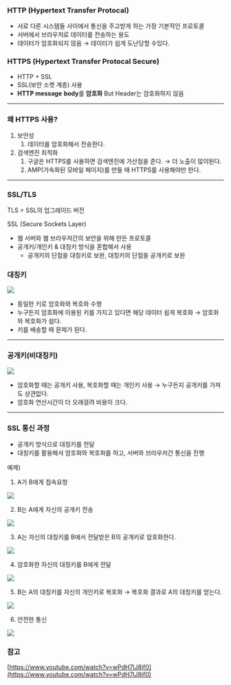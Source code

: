 ### HTTP (Hypertext Transfer Protocal)

- 서로 다른 시스템들 사이에서 통신을 주고받게 하는 가장 기본적인 프로토콜
- 서버에서 브라우저로 데이터를 전송하는 용도
- 데이터가 암호화되지 않음 → 데이터가 쉽게 도난당할 수있다.

### HTTPS (Hypertext Transfer Protocal Secure)

- HTTP + SSL
- SSL(보안 소켓 계층) 사용
- **HTTP message** **body**를 **암호화** But Header는 암호화하지 않음

---

### 왜 HTTPS 사용?

1. 보안성
    1. 데이터를 암호화해서 전송한다.
2. 검색엔진 최적화
    1. 구글은 HTTPS를 사용하면 검색엔진에 가산점을 준다. → 더 노출이 많이된다.
    2. AMP(가속화된 모바일 페이지)를 만들 때 HTTPS를 사용해야만 한다.

---

### SSL/TLS

TLS = SSL의 업그레이드 버전

SSL (Secure Sockets Layer)

- 웹 서버와 웹 브라우저간의 보안을 위해 만든 프로토콜
- 공개키/개인키 & 대칭키 방식을 혼합해서 사용
    - 공개키의 단점을 대칭키로 보완, 대칭키의 단점을 공개키로 보완

### 대칭키
    
![](https://velog.velcdn.com/images/bjo6300/post/82627e9e-c0d3-4f6a-9437-e7d1a3b1684c/image.png)
- 동일한 키로 암호화와 복호화 수행
- 누구든지 암호화에 이용된 키를 가지고 있다면 해당 데이터 쉽게 복호화 → 암호화와 복호화가 쉽다.
- 키를 배송할 때 문제가 된다.
    

---

### 공개키(비대칭키)

![](https://velog.velcdn.com/images/bjo6300/post/2504e04f-c37b-4848-a8cd-117053c86f1c/image.png)


- 암호화할 때는 공개키 사용, 복호화할 때는 개인키 사용 → 누구든지 공개키를 가져도 상관없다.
- 암호화 연산시간이 더 오래걸려 비용이 크다.
---

### SSL 통신 과정

- 공개키 방식으로 대칭키를 전달
- 대칭키를 활용해서 암호화와 복호화를 하고, 서버와 브라우저간 통신을 진행

예제)

1. A가 B에게 접속요청

![](https://velog.velcdn.com/images/bjo6300/post/96a0e5f8-a9b8-4238-bb31-883fd4d719bf/image.png)


2. B는 A에게 자신의 공개키 전송

![](https://velog.velcdn.com/images/bjo6300/post/5aa2b636-5270-4410-bd20-64c3b2cdfcbf/image.png)


3. A는 자신의 대칭키를 B에서 전달받은 B의 공개키로 암호화한다.

![](https://velog.velcdn.com/images/bjo6300/post/69b55567-ed38-4ebc-837b-23e03cba230e/image.png)


4. 암호화한 자신의 대칭키를 B에게 전달

![](https://velog.velcdn.com/images/bjo6300/post/261e03eb-84c2-4d3a-8e09-606c141b1007/image.png)


5. B는 A의 대칭키를 자신의 개인키로 복호화 → 복호화 결과로 A의 대칭키를 얻는다.

![](https://velog.velcdn.com/images/bjo6300/post/26b4e7ff-c18b-4c22-b071-adeaed7190ea/image.png)


6. 안전한 통신

![](https://velog.velcdn.com/images/bjo6300/post/43ba28cf-9f93-4fbc-8bd8-2a17f8bd962f/image.png)


### 참고

[https://www.youtube.com/watch?v=wPdH7lJ8jf0](https://www.youtube.com/watch?v=wPdH7lJ8jf0)